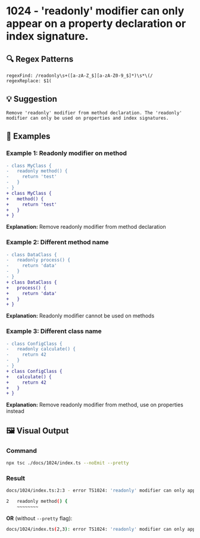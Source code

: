 # 1024 - 'readonly' modifier can only appear on a property declaration or index signature.

## 🔍 Regex Patterns
```regex
regexFind: /readonly\s+([a-zA-Z_$][a-zA-Z0-9_$]*)\s*\(/
regexReplace: $1(
```

## 💡 Suggestion
```text
Remove 'readonly' modifier from method declaration. The 'readonly' modifier can only be used on properties and index signatures.
```

## 📝 Examples

### Example 1: Readonly modifier on method
```diff
- class MyClass {
-   readonly method() {
-     return 'test'
-   }
- }
+ class MyClass {
+   method() {
+     return 'test'
+   }
+ }
```

**Explanation:** Remove readonly modifier from method declaration

### Example 2: Different method name
```diff
- class DataClass {
-   readonly process() {
-     return 'data'
-   }
- }
+ class DataClass {
+   process() {
+     return 'data'
+   }
+ }
```

**Explanation:** Readonly modifier cannot be used on methods

### Example 3: Different class name
```diff
- class ConfigClass {
-   readonly calculate() {
-     return 42
-   }
- }
+ class ConfigClass {
+   calculate() {
+     return 42
+   }
+ }
```

**Explanation:** Remove readonly modifier from method, use on properties instead

## 🖼️ Visual Output
### Command
```bash
npx tsc ./docs/1024/index.ts --noEmit --pretty
```

### Result
```bash
docs/1024/index.ts:2:3 - error TS1024: 'readonly' modifier can only appear on a property declaration or index signature.

2   readonly method() {
    ~~~~~~~~
```

**OR** (without `--pretty` flag):

```bash
docs/1024/index.ts(2,3): error TS1024: 'readonly' modifier can only appear on a property declaration or index signature.
```
